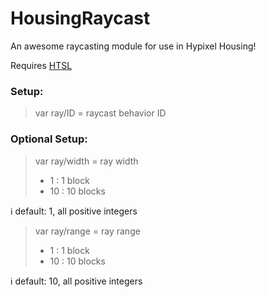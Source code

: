 # HousingRaycast
An awesome raycasting module for use in Hypixel Housing!

Requires [HTSL](https://github.com/BusterBrown1218/HTSL)

### Setup:
> var ray/ID = raycast behavior ID

### Optional Setup:
> var ray/width = ray width
> - 1 : 1 block
> - 10 : 10 blocks

ℹ️﻿ default: 1, all positive integers

> var ray/range = ray range
> - 1 : 1 block
> - 10 : 10 blocks

ℹ️﻿ default: 10, all positive integers
